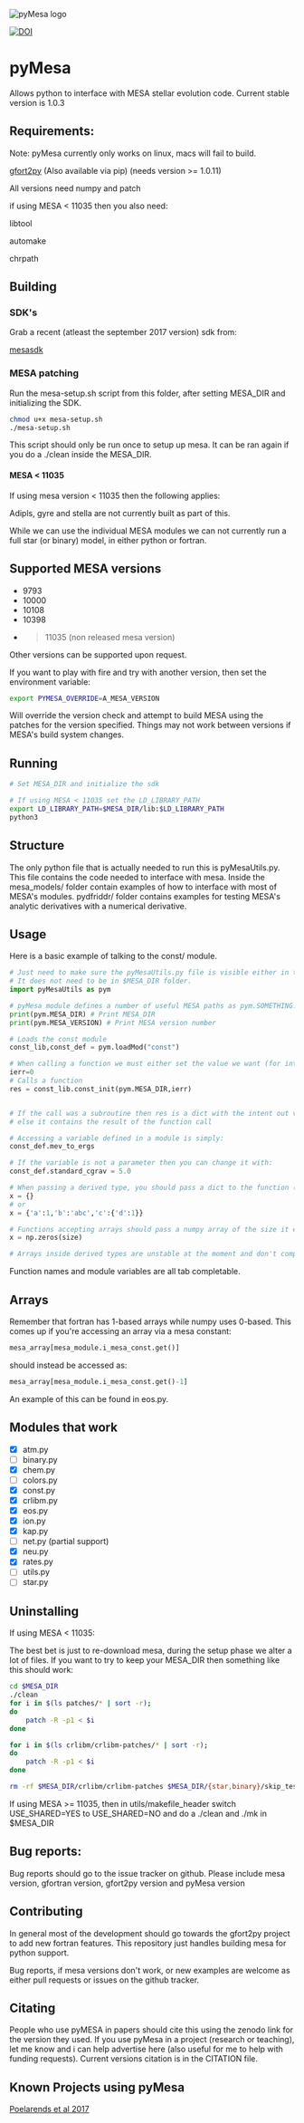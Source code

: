 ![pyMesa logo](images/logo.png)

[![DOI](https://zenodo.org/badge/98320319.svg)](https://zenodo.org/badge/latestdoi/98320319)


# pyMesa
Allows python to interface with MESA stellar evolution code. Current stable version is 1.0.3



## Requirements:
Note: pyMesa currently only works on linux, macs will fail to build.

[gfort2py](https://github.com/rjfarmer/gfort2py) (Also available via pip) (needs version >= 1.0.11)

All versions need numpy and patch

if using MESA <  11035 then you also need:

libtool

automake

chrpath
 
## Building

### SDK's

Grab a recent (atleast the september 2017 version) sdk from:

[mesasdk](http://www.astro.wisc.edu/~townsend/static.php?ref=mesasdk)

### MESA patching

Run the mesa-setup.sh script from this folder, after setting MESA_DIR and initializing the SDK.

````bash
chmod u+x mesa-setup.sh
./mesa-setup.sh
````

This script should only be run once to setup up mesa. It can be ran again if you do a ./clean inside the MESA_DIR.

#### MESA < 11035
If using mesa version < 11035 then the following applies:

Adipls, gyre and stella are not currently built as part of this.

While we can use the individual MESA modules we can not currently run a full star (or binary) model, in either python or fortran.

## Supported MESA versions
- 9793
- 10000
- 10108
- 10398
- >11035 (non released mesa version)

Other versions can be supported upon request.

If you want to play with fire and try with another version, then set the environment variable:

````bash
export PYMESA_OVERRIDE=A_MESA_VERSION
````

Will override the version check and attempt to build MESA using the patches for the version specified. Things may not work between versions if MESA's build system changes.

## Running
````bash
# Set MESA_DIR and initialize the sdk

# If using MESA < 11035 set the LD_LIBRARY_PATH
export LD_LIBRARY_PATH=$MESA_DIR/lib:$LD_LIBRARY_PATH
python3
````

## Structure

The only python file that is actually needed to run this is pyMesaUtils.py. This file contains the code needed to interface with mesa. Inside the mesa_models/ folder
contain examples of how to interface with most of MESA's modules. pydfriddr/ folder contains examples for testing MESA's analytic derivatives with a numerical derivative.


## Usage

Here is a basic example of talking to the const/ module.

````python
# Just need to make sure the pyMesaUtils.py file is visible either in the local directory or in PYHTHONPATH
# It does not need to be in $MESA_DIR folder.
import pyMesaUtils as pym

# pyMesa module defines a number of useful MESA paths as pym.SOMETHING.
print(pym.MESA_DIR) # Print MESA_DIR
print(pym.MESA_VERSION) # Print MESA version number

# Loads the const module
const_lib,const_def = pym.loadMod("const")

# When calling a function we must either set the value we want (for intent(in/inout) variables) or an empty variable for intent(out).
ierr=0
# Calls a function
res = const_lib.const_init(pym.MESA_DIR,ierr)


# If the call was a subroutine then res is a dict with the intent out variables in there
# else it contains the result of the function call

# Accessing a variable defined in a module is simply:
const_def.mev_to_ergs

# If the variable is not a parameter then you can change it with:
const_def.standard_cgrav = 5.0

# When passing a derived type, you should pass a dict to the function (filled with anything you want set)
x = {}
# or
x = {'a':1,'b':'abc','c':{'d':1}}

# Functions accepting arrays should pass a numpy array of the size it expects (if the function allocates the array, then just pass an array of size 1)
x = np.zeros(size)

# Arrays inside derived types are unstable at the moment and don't completely work.

````

Function names and module variables are all tab completable.

## Arrays

Remember that fortran has 1-based arrays while numpy uses 0-based. This comes
up if you're accessing an array via a mesa constant:

````python
mesa_array[mesa_module.i_mesa_const.get()]
````
 should instead be accessed as:
 
 ````python
mesa_array[mesa_module.i_mesa_const.get()-1]
````
An example of this can be found in eos.py.



## Modules that work

- [x] atm.py
- [ ] binary.py
- [x] chem.py
- [ ] colors.py
- [x] const.py
- [x] crlibm.py
- [x] eos.py
- [x] ion.py
- [x] kap.py
- [ ] net.py (partial support)
- [x] neu.py
- [x] rates.py
- [ ] utils.py
- [ ] star.py

## Uninstalling

If using MESA < 11035:

The best bet is just to re-download mesa, during the setup phase we alter a lot of files. If you want to try to keep your MESA_DIR then something like this should work:

````bash
cd $MESA_DIR
./clean
for i in $(ls patches/* | sort -r);
do
    patch -R -p1 < $i
done

for i in $(ls crlibm/crlibm-patches/* | sort -r);
do 
    patch -R -p1 < $i
done    

rm -rf $MESA_DIR/crlibm/crlibm-patches $MESA_DIR/{star,binary}/skip_test

````

If using MESA >= 11035, then in utils/makefile_header switch USE_SHARED=YES to USE_SHARED=NO and do a ./clean
and ./mk in $MESA_DIR


## Bug reports:

Bug reports should go to the issue tracker on github. Please include mesa version, gfortran version, gfort2py version and pyMesa version 

## Contributing

In general most of the development should go towards the gfort2py project to add new
fortran features. This repository just handles building mesa for python support. 

Bug reports, if mesa versions don't work, or new examples are welcome as either pull requests
or issues on the github tracker.

## Citating

People who use pyMESA in papers should cite this using the zenodo link for the version they used. If you use pyMesa in a project (research or teaching), let me know and i can help advertise here (also useful for me to help
with funding requests). Current versions citation is in the CITATION file.

## Known Projects using pyMesa

[Poelarends et al 2017](https://ui.adsabs.harvard.edu/#abs/2017ApJ...850..197P/abstract)


